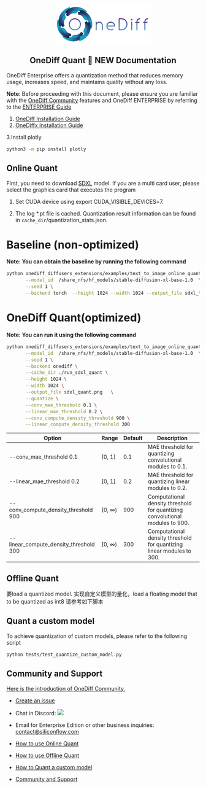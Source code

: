 
<p align="center">
<img src="../../../imgs/onediff_logo.png" height="100">
</p>

## <div align="center">OneDiff Quant 🚀 NEW Documentation</div>
OneDiff Enterprise offers a quantization method that reduces memory usage, increases speed, and maintains quality without any loss.

**Note**: Before proceeding with this document, please ensure you are familiar with the [OneDiff Community](./README.md) features and OneDiff ENTERPRISE  by referring to the  [ENTERPRISE Guide](https://github.com/siliconflow/onediff/blob/main/README_ENTERPRISE.md#install-onediff-enterprise)

1. [OneDiff Installation Guide](https://github.com/siliconflow/onediff/blob/main/README_ENTERPRISE.md#install-onediff-enterprise)
2. [OneDiffx Installation Guide](https://github.com/siliconflow/onediff/tree/main/onediff_diffusers_extensions#install-and-setup)

3.Install plotly
```bash
python3 -m pip install plotly 
```

## Online Quant

First, you need to download [SDXL](https://huggingface.co/stabilityai/stable-diffusion-xl-base-1.0) model.
If you are a multi card user, please select the graphics card that executes the program
1. Set CUDA device using export CUDA_VISIBLE_DEVICES=7.

2. The log *.pt file is cached. Quantization result information can be found in `cache_dir`/quantization_stats.json.

# Baseline (non-optimized)
**Note: You can obtain the baseline by running the following command**

 ```bash
python onediff_diffusers_extensions/examples/text_to_image_online_quant.py \
        --model_id  /share_nfs/hf_models/stable-diffusion-xl-base-1.0  \
        --seed 1 \
        --backend torch  --height 1024 --width 1024 --output_file sdxl_torch.png
```


# OneDiff Quant(optimized)

**Note: You can run it using the following command**

 ```bash
python onediff_diffusers_extensions/examples/text_to_image_online_quant.py \
        --model_id  /share_nfs/hf_models/stable-diffusion-xl-base-1.0  \
        --seed 1 \
        --backend onediff \
        --cache_dir ./run_sdxl_quant \
        --height 1024 \
        --width 1024 \
        --output_file sdxl_quant.png   \
        --quantize \
        --conv_mae_threshold 0.1 \
        --linear_mae_threshold 0.2 \
        --conv_compute_density_threshold 900 \
        --linear_compute_density_threshold 300
```
| Option                                 | Range  | Default | Description                                                                  |
| -------------------------------------- | ------ | ------- | ---------------------------------------------------------------------------- |
| --conv_mae_threshold 0.1               | [0, 1] | 0.1     | MAE threshold for quantizing convolutional modules to 0.1.                   |
| --linear_mae_threshold 0.2             | [0, 1] | 0.2     | MAE threshold for quantizing linear modules to 0.2.                          |
| --conv_compute_density_threshold 900   | [0, ∞) | 900     | Computational density threshold for quantizing convolutional modules to 900. |
| --linear_compute_density_threshold 300 | [0, ∞) | 300     | Computational density threshold for quantizing linear modules to 300.        |

## Offline Quant

要load a quantized model. 实现自定义模型的量化，load a floating model that to be quantized as int8 请参考如下脚本


## Quant a custom model

To achieve quantization of custom models, please refer to the following script
```bash
python tests/test_quantize_custom_model.py
```

## Community and Support
[Here is the introduction of OneDiff Community.](https://github.com/siliconflow/onediff/wiki#onediff-community)
- [Create an issue](https://github.com/siliconflow/onediff/issues)
- Chat in Discord: [![](https://dcbadge.vercel.app/api/server/RKJTjZMcPQ?style=plastic)](https://discord.gg/RKJTjZMcPQ)
- Email for Enterprise Edition or other business inquiries: contact@siliconflow.com

- [How to use Online Quant](../../../onediff_diffusers_extensions/examples/text_to_image_online_quant.py)
- [How to use Offline Quant](./quantize_pipeline.py)
- [How to Quant a custom model](../../../tests/test_quantize_custom_model.py)
- [Community and Support](https://github.com/siliconflow/onediff?tab=readme-ov-file#community-and-support)